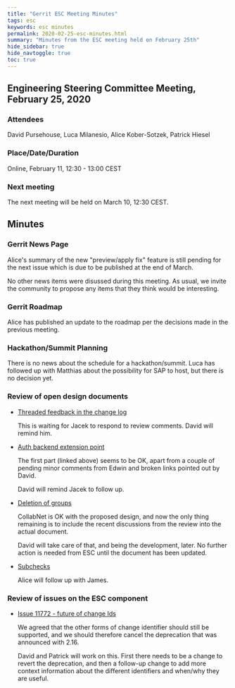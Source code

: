 ```yaml
---
title: "Gerrit ESC Meeting Minutes"
tags: esc
keywords: esc minutes
permalink: 2020-02-25-esc-minutes.html
summary: "Minutes from the ESC meeting held on February 25th"
hide_sidebar: true
hide_navtoggle: true
toc: true
---
```


## Engineering Steering Committee Meeting, February 25, 2020

### Attendees

David Pursehouse, Luca Milanesio, Alice Kober-Sotzek, Patrick Hiesel

### Place/Date/Duration

Online, February 11, 12:30 - 13:00 CEST

### Next meeting

The next meeting will be held on March 10, 12:30 CEST.

## Minutes

### Gerrit News Page

Alice's summary of the new "preview/apply fix" feature is still pending
for the next issue which is due to be published at the end of March.

No other news items were disussed during this meeting. As usual, we invite
the community to propose any items that they think would be interesting.

### Gerrit Roadmap

Alice has published an update to the roadmap per the decisions made in
the previous meeting.

### Hackathon/Summit Planning

There is no news about the schedule for a hackathon/summit. Luca has followed
up with Matthias about the possibility for SAP to host, but there is no
decision yet.

### Review of open design documents

* [Threaded feedback in the change log](https://gerrit-review.googlesource.com/c/homepage/+/245316)

  This is waiting for Jacek to respond to review comments. David will remind him.

* [Auth backend extension point](https://gerrit-review.googlesource.com/c/homepage/+/246449)

  The first part (linked above) seems to be OK, apart from a couple of pending
  minor comments from Edwin and broken links pointed out by David.

  David will remind Jacek to follow up.

* [Deletion of groups](https://gerrit-review.googlesource.com/c/homepage/+/246928)

  CollabNet is OK with the proposed design, and now the only thing remaining is
  to include the recent discussions from the review into the actual document.

  David will take care of that, and being the development, later. No further
  action is needed from ESC until the document has been updated.

* [Subchecks](https://gerrit-review.googlesource.com/c/homepage/+/235693)

  Alice will follow up with James.

### Review of issues on the ESC component

* [Issue 11772 - future of change Ids](https://bugs.chromium.org/p/gerrit/issues/detail?id=11772)

  We agreed that the other forms of change identifier should still be supported,
  and we should therefore cancel the deprecation that was announced with 2.16.

  David and Patrick will work on this. First there needs to be a change to revert
  the deprecation, and then a follow-up change to add more context information about
  the different identifiers and when/why they are useful.
